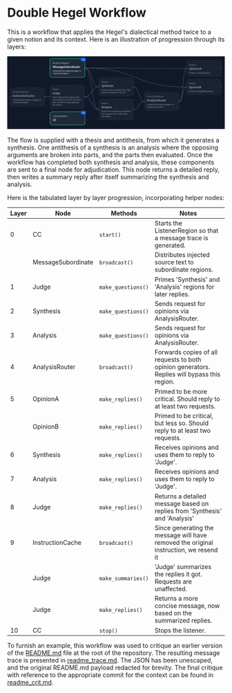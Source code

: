 # Double Hegel Workflow

This is a workflow that applies the Hegel's dialectical method twice to a given notion and its context. Here is an illustration of progression through its layers:

![double_hegel_workflow.png](double_hegel.gif)

The flow is supplied with a thesis and antithesis, from which it generates a synthesis. One antithesis of a synthesis is an analysis where the opposing arguments are broken into parts, and the parts then evaluated. Once the workflow has completed both synthesis and analysis, these components are sent to a final node for adjudication. This node returns a detailed reply, then writes a summary reply after itself summarizing the synthesis and analysis.

Here is the tabulated layer by layer progression, incorporating helper nodes:

| **Layer** | **Node**           | **Methods**        | **Notes**                                                                                    |
|-----------|--------------------|--------------------|----------------------------------------------------------------------------------------------|
| 0         | CC                 | `start()`          | Starts the ListenerRegion so that a message trace is generated.                              |
|           | MessageSubordinate | `broadcast()`      | Distributes injected source text to subordinate regions.                                     |
| 1         | Judge              | `make_questions()` | Primes 'Synthesis' and 'Analysis' regions for later replies.                                 |
| 2         | Synthesis          | `make_questions()` | Sends request for opinions via AnalysisRouter.                                               |
| 3         | Analysis           | `make_questions()` | Sends request for opinions via AnalysisRouter.                                               |
| 4         | AnalysisRouter     | `broadcast()`      | Forwards copies of all requests to both opinion generators. Replies will bypass this region. |
| 5         | OpinionA           | `make_replies()`   | Primed to be more critical. Should reply to at least two requests.                           |
|           | OpinionB           | `make_replies()`   | Primed to be critical, but less so. Should reply to at least two requests.                   |
| 6         | Synthesis          | `make_replies()`   | Receives opinions and uses them to reply to 'Judge'.                                         |
| 7         | Analysis           | `make_replies()`   | Receives opinions and uses them to reply to 'Judge'.                                         |
| 8         | Judge              | `make_replies()`   | Returns a detailed message based on replies from 'Synthesis' and 'Analysis'                  |
| 9         | InstructionCache   | `broadcast()`      | Since generating the message will have removed the original instruction, we resend it        |
|           | Judge              | `make_summaries()` | 'Judge' summarizes the replies it got. Requests are unaffected.                              |
|           | Judge              | `make_replies()`   | Returns a more concise message, now based on the summarized replies.                         |
| 10        | CC                 | `stop()`           | Stops the listener.                                                                          |

To furnish an example, this workflow was used to critique an earlier version of the [README.md](../../README.md) file at the root of the repository. The resulting message trace is presented in [readme_trace.md](sample_results/readme_trace.md). The JSON has been unescaped, and the original README.md payload redacted for brevity. The final critique with reference to the appropriate commit for the context can be found in [readme_crit.md](sample_results/readme_crit.md).